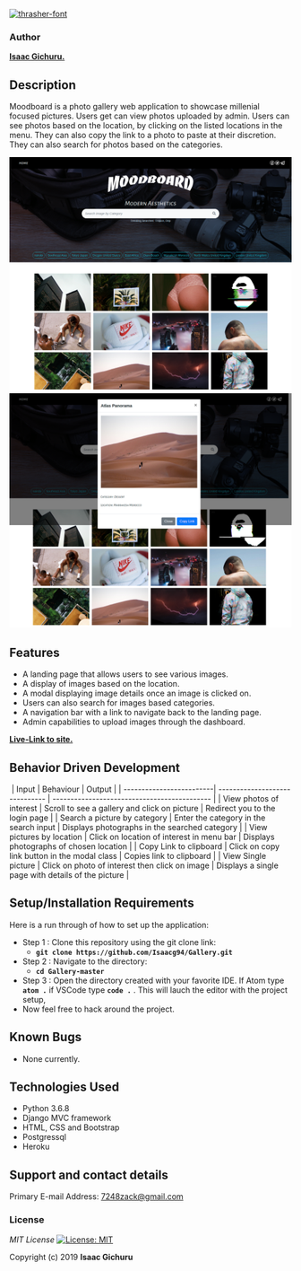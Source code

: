 

<a href="https://fontmeme.com/thrasher-font/"><img src="https://fontmeme.com/permalink/191111/ea4eab99fac8cd9d6d4f3ce811d3da96.png" alt="thrasher-font" border="0"></a>




### Author
 **[Isaac Gichuru.](https://github.com/Isaacg94)**

## Description

Moodboard is a photo gallery web application to showcase millenial focused pictures. Users get can view photos uploaded by admin. Users can see photos based on the location, by clicking on the listed locations in the menu. They can also copy the link to a photo to paste at their discretion. They can also search for photos based on the categories.

![alt text](static/images/screenshot1.png)
![alt text](static/images/screenshot2.png)

## Features
* A landing page that allows users to see various images.
* A display of images based on the location.
* A modal displaying image details once an image is clicked on.
* Users can also search for images based categories.
* A navigation bar with a link to navigate back to the landing page.
* Admin capabilities to upload images through the dashboard.

**[Live-Link to site.](https://world-news-highlights.herokuapp.com/)**

## Behavior Driven Development
​
| Input                    | Behaviour                       | Output                                       |
| -------------------------| ------------------------------  | -------------------------------------------- |
| View photos of interest                 | Scroll to see a gallery and click on picture               | Redirect you to the login page               |
| Search a picture by category                    | Enter the category in the search input           | Displays photographs in the searched category                 |
| View pictures by location            | Click on location of interest in menu bar     | Displays photographs of chosen location                       | 
| Copy Link to clipboard  | Click on copy link button in the modal class | Copies link to clipboard   |
| View Single picture       | Click on photo of interest then click on image    | Displays a single page with details of the picture                  |




## Setup/Installation Requirements
Here is a run through of how to set up the application:
* Step 1 : Clone this repository using the git clone link:
  * **`git clone https://github.com/Isaacg94/Gallery.git`**
* Step 2 : Navigate to the directory:
  * **`cd Gallery-master`**
* Step 3 : Open the directory created with your favorite IDE. If Atom type **`atom .`** if VSCode type **`code .`** . This will lauch the editor with the project setup,
* Now feel free to hack around the project.

## Known Bugs
* None currently.


## Technologies Used

- Python 3.6.8
- Django MVC framework
- HTML, CSS and Bootstrap
- Postgressql
- Heroku

## Support and contact details

Primary E-mail Address: 7248zack@gmail.com

### License
*MIT License* [![License: MIT](https://img.shields.io/badge/License-MIT-yellow.svg)](license/MIT)

Copyright (c) 2019 **Isaac Gichuru**